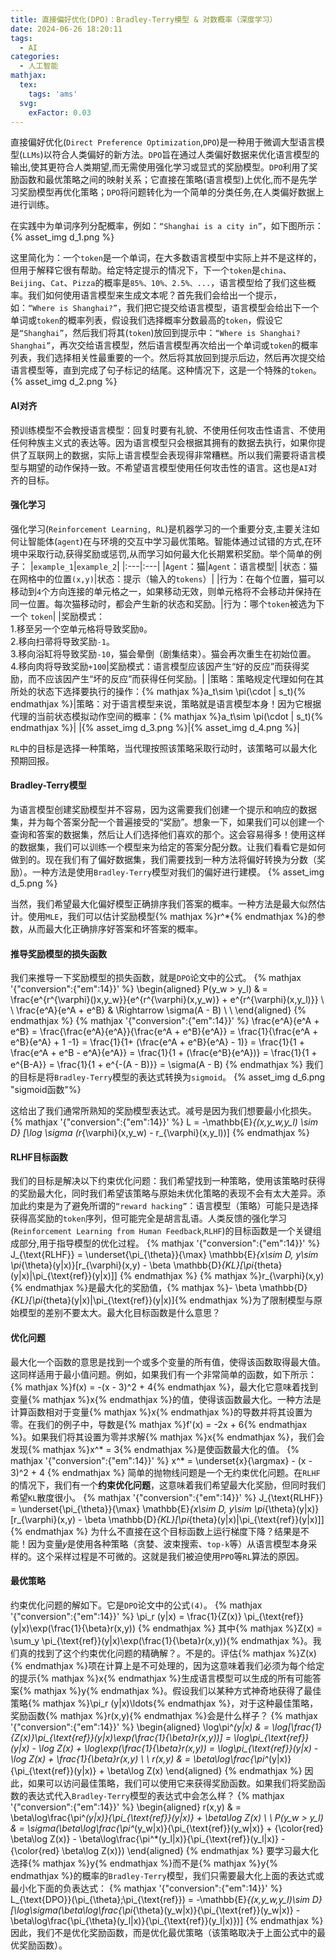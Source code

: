 ```yaml
---
title: 直接偏好优化(DPO)：Bradley-Terry模型 & 对数概率（深度学习）
date: 2024-06-26 18:20:11
tags:
  - AI
categories:
  - 人工智能
mathjax:
  tex:
    tags: 'ams'
  svg:
    exFactor: 0.03
---
```


直接偏好优化(`Direct Preference Optimization`,`DPO`)是一种用于微调大型语言模型(`LLMs`)以符合人类偏好的新方法。`DPO`旨在通过人类偏好数据来优化语言模型的输出,使其更符合人类期望,而无需使用强化学习或显式的奖励模型。`DPO`利用了奖励函数和最优策略之间的映射关系；它直接在策略(语言模型)上优化,而不是先学习奖励模型再优化策略；`DPO`将问题转化为一个简单的分类任务,在人类偏好数据上进行训练。
<!-- more -->

在实践中为单词序列分配概率，例如：`“Shanghai is a city in”`，如下图所示：
{% asset_img d_1.png %}

这里简化为：一个`token`是一个单词，在大多数语言模型中实际上并不是这样的，但用于解释它很有帮助。给定特定提示的情况下，下一个`token`是`china`、`Beijing`、`Cat`、`Pizza`的概率是`85%、10%、2.5%、...`，语言模型给了我们这些概率。我们如何使用语言模型来生成文本呢？首先我们会给出一个提示，如：`“Where is Shanghai?”`，我们把它提交给语言模型，语言模型会给出下一个单词或`token`的概率列表，假设我们选择概率分数最高的`token`，假设它是`“Shanghai”`，然后我们将其(`token`)放回到提示中：`“Where is Shanghai? Shanghai”`，再次交给语言模型，然后语言模型再次给出一个单词或`token`的概率列表，我们选择相关性最重要的一个。然后将其放回到提示后边，然后再次提交给语言模型等，直到完成了句子标记的结尾。这种情况下，这是一个特殊的`token`。
{% asset_img d_2.png %}

#### AI对齐

预训练模型不会教授语言模型：回复时要有礼貌、不使用任何攻击性语言、不使用任何种族主义式的表达等。因为语言模型只会根据其拥有的数据去执行，如果你提供了互联网上的数据，实际上语言模型会表现得非常糟糕。所以我们需要将语言模型与期望的动作保持一致。不希望语言模型使用任何攻击性的语言。这也是`AI`对齐的目标。

#### 强化学习

强化学习(`Reinforcement Learning, RL`)是机器学习的一个重要分支,主要关注如何让智能体(`agent`)在与环境的交互中学习最优策略。智能体通过试错的方式,在环境中采取行动,获得奖励或惩罚,从而学习如何最大化长期累积奖励。举个简单的例子：
|`example_1`|`example_2`|
|:---|:---|
|`Agent`：猫|`Agent`：语言模型|
|状态：猫在网格中的位置`(x,y)`|状态：提示（输入的`tokens`）|
|行为：在每个位置，猫可以移动到`4`个方向连接的单元格之一，如果移动无效，则单元格将不会移动并保持在同一位置。每次猫移动时，都会产生新的状态和奖励。|行为：哪个`token`被选为下一个 `token`|
|奖励模式：<br> 1.移至另一个空单元格将导致奖励`0`。<br> 2.移向扫帚将导致奖励`-1`。<br> 3.移向浴缸将导致奖励`-10`，猫会晕倒（剧集结束）。猫会再次重生在初始位置。<br> 4.移向肉将导致奖励`+100`|奖励模式：语言模型应该因产生“好的反应”而获得奖励，而不应该因产生“坏的反应”而获得任何奖励。|
|策略：策略规定代理如何在其所处的状态下选择要执行的操作：{% mathjax %}a_t\sim \pi(\cdot | s_t){% endmathjax %}|策略：对于语言模型来说，策略就是语言模型本身！因为它根据代理的当前状态模拟动作空间的概率：{% mathjax %}a_t\sim \pi(\cdot | s_t){% endmathjax %}|
|{% asset_img d_3.png %}|{% asset_img d_4.png %}|

`RL`中的目标是选择一种策略，当代理按照该策略采取行动时，该策略可以最大化预期回报。

#### Bradley-Terry模型

为语言模型创建奖励模型并不容易，因为这需要我们创建一个提示和响应的数据集，并为每个答案分配一个普遍接受的“奖励”。想象一下，如果我们可以创建一个查询和答案的数据集，然后让人们选择他们喜欢的那个。这会容易得多！使用这样的数据集，我们可以训练一个模型来为给定的答案分配分数。让我们看看它是如何做到的。现在我们有了偏好数据集，我们需要找到一种方法将偏好转换为分数（奖励​​）。一种方法是使用`Bradley-Terry`模型对我们的偏好进行建模。
{% asset_img d_5.png %}

当然，我们希望最大化偏好模型正确排序我们答案的概率。一种方法是最大似然估计。使用`MLE`，我们可以估计奖励模型{% mathjax %}r^*{% endmathjax %}的参数，从而最大化正确排序好答案和坏答案的概率。

#### 推导奖励模型的损失函数

我们来推导一下奖励模型的损失函数，就是`DPO`论文中的公式。
{% mathjax '{"conversion":{"em":14}}' %}
\begin{aligned}
P(y_w > y_l) & = \frac{e^{r^{\varphi}()x,y_w}}{e^{r^{\varphi}(x,y_w)} + e^{r^{\varphi}(x,y_l)}} \\
 \\
\frac{e^A}{e^A + e^B} & \Rightarrow \sigma(A - B) \\
 \\
\end{aligned}
{% endmathjax %}
{% mathjax '{"conversion":{"em":14}}' %}
\frac{e^A}{e^A + e^B} = \frac{\frac{e^A}{e^A}}{\frac{e^A + e^B}{e^A}} = \frac{1}{\frac{e^A + e^B}{e^A} + 1 -1} = \frac{1}{1+ (\frac{e^A + e^B}{e^A} - 1)} = \frac{1}{1 + \frac{e^A + e^B - e^A}{e^A}} = \frac{1}{1 + (\frac{e^B}{e^A})} = \frac{1}{1 + e^{B-A}} = \frac{1}{1 + e^{-(A - B)}} = \sigma(A - B)
{% endmathjax %}
我们的目标是将`Bradley-Terry`模型的表达式转换为`sigmoid`。
{% asset_img d_6.png "sigmoid函数"%}

这给出了我们通常所熟知的奖励模型表达式。减号是因为我们想要最小化损失。
{% mathjax '{"conversion":{"em":14}}' %}
L = -\mathbb{E}_{(x,y_w,y_l) \sim D} [\log \sigma (r_{\varphi}(x,y_w) - r_{\varphi}(x,y_l))]
{% endmathjax %}

#### RLHF目标函数

我们的目标是解决以下约束优化问题：我们希望找到一种策略，使用该策略时获得的奖励最大化，同时我们希望该策略与原始未优化策略的表现不会有太大差异。添加此约束是为了避免所谓的`“reward hacking”`：语言模型（策略）可能只是选择获得高奖励的`token`序列，但可能完全是胡言乱语。人类反馈的强化学习(`Reinforcement Learning from Human Feedback`,`RLHF`)的目标函数是一个关键组成部分,用于指导模型的优化过程。
{% mathjax '{"conversion":{"em":14}}' %}
J_{\text{RLHF}} = \underset{\pi_{\theta}}{\max} \mathbb{E}_{x\sim D, y\sim \pi_{\theta}(y|x)}[r_{\varphi}(x,y) - \beta \mathbb{D}_{KL}[\pi_{theta}(y|x)\|\pi_{\text{ref}}(y|x)]]
{% endmathjax %}
{% mathjax %}r_{\varphi}(x,y){% endmathjax %}是最大化的奖励值，{% mathjax %}- \beta \mathbb{D}_{KL}[\pi_{theta}(y|x)\|\pi_{\text{ref}}(y|x)]{% endmathjax %}为了限制模型与原始模型的差别不要太大。最大化目标函数是什么意思？

#### 优化问题

最大化一个函数的意思是找到一个或多个变量的所有值，使得该函数取得最大值。这同样适用于最小值问题。例如，如果我们有一个非常简单的函数，如下所示：{% mathjax %}f(x) = -(x - 3)^2 + 4{% endmathjax %}，最大化它意味着找到变量{% mathjax %}x{% endmathjax %}的值，使得该函数最大化。一种方法是计算函数相对于变量{% mathjax %}x{% endmathjax %}的导数并将其设置为零。在我们的例子中，导数是{% mathjax %}f'(x) = -2x + 6{% endmathjax %}。如果我们将其设置为零并求解{% mathjax %}x{% endmathjax %}，我们会发现{% mathjax %}x^* = 3{% endmathjax %}是使函数最大化的值。
{% mathjax '{"conversion":{"em":14}}' %}
x^* = \underset{x}{\argmax} - (x - 3)^2 + 4
{% endmathjax %}
简单的抛物线问题是一个无约束优化问题。在`RLHF`的情况下，我们有一个**约束优化问题**，这意味着我们希望最大化奖励，但同时我们希望`KL`散度很小。
{% mathjax '{"conversion":{"em":14}}' %}
J_{\text{RLHF}} = \underset{\pi_{\theta}}{\max} \mathbb{E}_{x\sim D, y\sim \pi_{\theta}(y|x)}[r_{\varphi}(x,y) - \beta \mathbb{D}_{KL}[\pi_{theta}(y|x)\|\pi_{\text{ref}}(y|x)]]
{% endmathjax %}
为什么不直接在这个目标函数上运行梯度下降？结果是不能！因为变量𝑦是使用各种策略（贪婪、波束搜索、`top-k`等）从语言模型本身采样的。这个采样过程是不可微的。这就是我们被迫使用`PPO`等`RL`算法的原因。

#### 最优策略

约束优化问题的解如下。它是`DPO`论文中的公式`(4)`。
{% mathjax '{"conversion":{"em":14}}' %}
\pi_r (y|x) = \frac{1}{Z(x)} \pi_{\text{ref}} (y|x)\exp(\frac{1}{\beta}r(x,y))
{% endmathjax %}
其中{% mathjax %}Z(x) = \sum_y \pi_{\text{ref}}(y|x)\exp(\frac{1}{\beta}r(x,y)){% endmathjax %}。我们真的找到了这个约束优化问题的精确解？。不是的。评估{% mathjax %}Z(x){% endmathjax %}项在计算上是不可处理的，因为这意味着我们必须为每个给定的提示{% mathjax %}x{% endmathjax %}生成语言模型可以生成的所有可能答案{% mathjax %}y{% endmathjax %}。假设我们以某种方式神奇地获得了最佳策略{% mathjax %}\pi_r (y|x)\ldots{% endmathjax %}，对于这种最佳策略，奖励函数{% mathjax %}r(x,y){% endmathjax %}会是什么样子？
{% mathjax '{"conversion":{"em":14}}' %}
\begin{aligned}
\log\pi^*(y|x) & = \log[\frac{1}{Z(x)}\pi_{\text{ref}}(y|x)\exp(\frac{1}{\beta}r(x,y))] = \log\pi_{\text{ref}}(y|x) - \log Z(x) + \log\exp(\frac{1}{\beta}r(x,y)) = \log\pi_{\text{ref}}(y|x) - \log Z(x) + \frac{1}{\beta}r(x,y) \\
 \\
r(x,y) & = \beta\log\frac{\pi^*(y|x)}{\pi_{\text{ref}}(y|x)} + \beta\log Z(x)
\end{aligned}
{% endmathjax %}
因此，如果可以访问最佳策略，我们可以使用它来获得奖励函数。如果我们将奖励函数的表达式代入`Bradley-Terry`模型的表达式中会怎么样？
{% mathjax '{"conversion":{"em":14}}' %}
\begin{aligned}
r(x,y) & = \beta\log\frac{\pi^*(y|x)}{\pi_{\text{ref}}(y|x)} + \beta\log Z(x) \\
 \\
P(y_w > y_l) & = \sigma(\beta\log\frac{\pi^*(y_w|x)}{\pi_{\text{ref}}(y_w|x)} + {\color{red} \beta\log Z(x)} - \beta\log\frac{\pi^*(y_l|x)}{\pi_{\text{ref}}(y_l|x)} - {\color{red} \beta\log Z(x)})
\end{aligned}
{% endmathjax %}
要学习最大化选择{% mathjax %}y{% endmathjax %}而不是{% mathjax %}y{% endmathjax %}的概率的`Bradley-Terry`模型，我们只需要最大化上面的表达式或最小化下面的负表达式：
{% mathjax '{"conversion":{"em":14}}' %}
L_{\text{DPO}}(\pi_{\theta};\pi_{\text{ref}}) = -\mathbb{E}_{(x,y_w,y_l)\sim D}[\log\sigma(\beta\log\frac{\pi_{\theta}(y_w|x)}{\pi_{\text{ref}}(y_w|x)} - \beta\log\frac{\pi_{\theta}(y_l|x)}{\pi_{\text{ref}}(y_l|x)})]
{% endmathjax %}
因此，我们不是优化奖励函数，而是优化最优策略（该策略取决于上面公式中的最优奖励函数）。